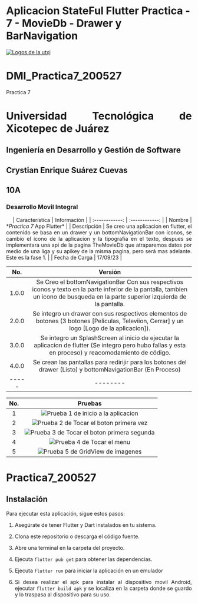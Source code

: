 # Aplicacion StateFul Flutter Practica - 7 - MovieDb - Drawer y BarNavigation

[![Logos de la utxj](https://i.postimg.cc/15q3LFXF/Banner-de-Twitch-Nubes-Gamer-Chica-Morado.png)](https://postimg.cc/MvzwBvyZ)

<div align="Justify">

# DMI_Practica7_200527

Practica 7

# Universidad Tecnológica de Xicotepec de Juárez

## Ingeniería en Desarrollo y Gestión de Software

## Crystian Enrique Suárez Cuevas

## 10A

### Desarrollo Movil Integral

&nbsp;
&nbsp;
| Característica | Información |
| :------------: | :------------: |
| Nombre | \*_Practica 7_ App Flutter\* |
| Descripción | Se creo una aplicacion en flutter, el contenido se basa en un drawer y un bottomNavigationBar con iconos, se cambio el icono de la aplicacion y la tipografia en el texto, despues se implementara una api de la pagina TheMovieDb que atraparemos datos por medio de una liga y su apikey de la misma pagina, pero será mas adelante. Este es la fase 1. |
| Fecha de Carga | 17/09/23 |

|  No.  |                                                                                      Versión                                                                                       |
| :---: | :--------------------------------------------------------------------------------------------------------------------------------------------------------------------------------: |
| 1.0.0 | Se Creo el bottomNavigationBar Con sus respectivos iconos y texto en la parte inferior de la pantalla, tambien un icono de busqueda en la parte superior izquierda de la pantalla. |
| 2.0.0 |                    Se integro un drawer con sus respectivos elementos de botones (3 botones [Peliculas, Televiion, Cerrar] y un logo [Logo de la aplicacion]).                     |
| 3.0.0 |               Se integro un SplashScreen al inicio de ejecutar la aplicacion de flutter (Se integro pero hubo fallas y esta en proceso) y reacomodamiento de código.               |
| 4.0.0 |                                    Se crean las pantallas para redirijir para los botones del drawer (Listo) y bottomNavigationBar (En Proceso)                                    |
| ----- |                                                                                      --------                                                                                      |

| No. |                     Pruebas                     |
| :-: | :---------------------------------------------: |
|  1  |     ![Prueba 1 de inicio a la aplicacion]()     |
|  2  |   ![Prueba 2 de Tocar el boton primera vez]()   |
|  3  | ![Prueba 3 de Tocar el boton primera segunda]() |
|  4  |         ![Prueba 4 de Tocar el menu]()          |
|  5  |      ![Prueba 5 de GridView de imagenes]()      |

# Practica7_200527

## Instalación

Para ejecutar esta aplicación, sigue estos pasos:

1. Asegúrate de tener Flutter y Dart instalados en tu sistema.

2. Clona este repositorio o descarga el código fuente.

3. Abre una terminal en la carpeta del proyecto.

4. Ejecuta `flutter pub get` para obtener las dependencias.

5. Ejecuta `flutter run` para iniciar la aplicación en un emulador

6. Si desea realizar el apk para instalar al dispositivo movil Android, ejecutar `flutter build apk` y se localiza en la carpeta donde se guardo y lo traspasa al dispositivo para su uso.
